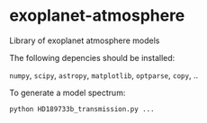 # exoplanet-atmosphere
Library of exoplanet atmosphere models

The following depencies should be installed:

`numpy`, `scipy`, `astropy`, `matplotlib`, `optparse`, `copy`, ..

To generate a model spectrum:

```
python HD189733b_transmission.py ...
```
